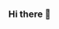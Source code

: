 ### Hi there 👋

<!--
**imkrishna27/imkrishna27** is a ✨ _special_ ✨ repository because its `README.md` (this file) appears on your GitHub profile.


- 🔭 I’m currently working on MERN
- 🌱 I’m currently learning React.js
- 👯 I’m looking to collaborate on Web Development
- 🤔 I’m looking for help with React.js
- 💬 Ask me about Data Structures
- 📫 How to reach me: 
- 😄 Pronouns: ...
- ⚡ Fun fact: ...
-->
